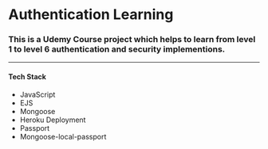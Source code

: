 # Authentication Learning
### This is a Udemy Course project which helps to learn from level 1 to level 6 **authentication** and **security** implementions.
---
#### Tech Stack
- JavaScript
- EJS
- Mongoose
- Heroku Deployment
- Passport
- Mongoose-local-passport